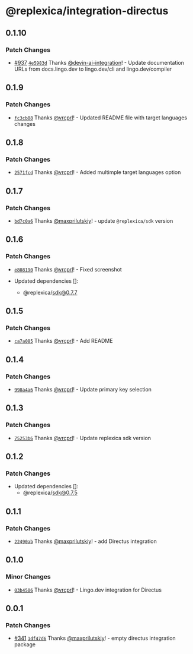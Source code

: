# @replexica/integration-directus

## 0.1.10

### Patch Changes

- [#937](https://github.com/lingodotdev/lingo.dev/pull/937) [`4e5983d`](https://github.com/lingodotdev/lingo.dev/commit/4e5983d7e59ebf9eb529c4b7c1c87689432ac873) Thanks [@devin-ai-integration](https://github.com/apps/devin-ai-integration)! - Update documentation URLs from docs.lingo.dev to lingo.dev/cli and lingo.dev/compiler

## 0.1.9

### Patch Changes

- [`fc3cb88`](https://github.com/lingodotdev/lingo.dev/commit/fc3cb8839cbbb574b69087625dd5f97cf37d5d35) Thanks [@vrcprl](https://github.com/vrcprl)! - Updated README file with target languages changes

## 0.1.8

### Patch Changes

- [`2571fcd`](https://github.com/lingodotdev/lingo.dev/commit/2571fcdce6e969d9df96526188c9f3f89dd80677) Thanks [@vrcprl](https://github.com/vrcprl)! - Added multimple target languages option

## 0.1.7

### Patch Changes

- [`bd7c0a6`](https://github.com/lingodotdev/lingo.dev/commit/bd7c0a62ddfc5144690f6f572667a27d572e521a) Thanks [@maxprilutskiy](https://github.com/maxprilutskiy)! - update `@replexica/sdk` version

## 0.1.6

### Patch Changes

- [`e808190`](https://github.com/lingodotdev/lingo.dev/commit/e80819059b89f4a3f69980bab0979432cb7823bf) Thanks [@vrcprl](https://github.com/vrcprl)! - Fixed screenshot

- Updated dependencies []:
  - @replexica/sdk@0.7.7

## 0.1.5

### Patch Changes

- [`ca7a085`](https://github.com/lingodotdev/lingo.dev/commit/ca7a085033ff31780001db1e6d58d818b60beded) Thanks [@vrcprl](https://github.com/vrcprl)! - Add README

## 0.1.4

### Patch Changes

- [`998a4a6`](https://github.com/lingodotdev/lingo.dev/commit/998a4a6267ff8542279a8f6d812d5579e3a78a42) Thanks [@vrcprl](https://github.com/vrcprl)! - Update primary key selection

## 0.1.3

### Patch Changes

- [`75253b6`](https://github.com/lingodotdev/lingo.dev/commit/75253b66833b000bf80d6880e92e3c60f5bcd068) Thanks [@vrcprl](https://github.com/vrcprl)! - Update replexica sdk version

## 0.1.2

### Patch Changes

- Updated dependencies []:
  - @replexica/sdk@0.7.5

## 0.1.1

### Patch Changes

- [`22490ab`](https://github.com/lingodotdev/lingo.dev/commit/22490ab94f22d8e5769b23dc58d811fc8483f714) Thanks [@maxprilutskiy](https://github.com/maxprilutskiy)! - add Directus integration

## 0.1.0

### Minor Changes

- [`03b4506`](https://github.com/lingodotdev/lingo.dev/commit/03b45063f435715967825f70daf3f5bbdb05b9a0) Thanks [@vrcprl](https://github.com/vrcprl)! - Lingo.dev integration for Directus

## 0.0.1

### Patch Changes

- [#341](https://github.com/lingodotdev/lingo.dev/pull/341) [`1df47d6`](https://github.com/lingodotdev/lingo.dev/commit/1df47d6095f907e1d756524f5e2cc2e043fdb093) Thanks [@maxprilutskiy](https://github.com/maxprilutskiy)! - empty directus integration package
